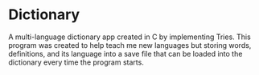# Dictionary
A multi-language dictionary app created in C by implementing Tries.
This program was created to help teach me new languages but storing words, definitions, and its language into a save file
that can be loaded into the dictionary every time the program starts.
